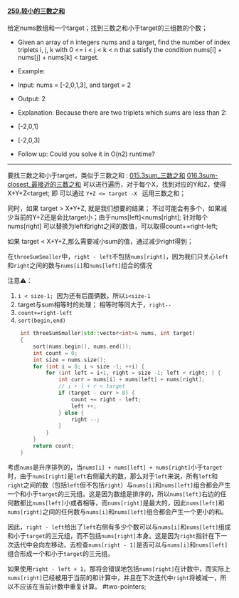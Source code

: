 #### [259.较小的三数之和](https://leetcode.cn/problems/3sum-smaller/)

给定nums数组和一个target；找到三数之和小于target的三组数的个数；

 - Given an array of n integers nums and a target, find the number of index triplets i, j, k with 0 <= i < j < k < n that satisfy the condition nums[i] + nums[j] + nums[k] < target.
 - Example:
 - Input: nums = [-2,0,1,3], and target = 2
 - Output: 2

 - Explanation: Because there are two triplets which sums are less than 2:
 -  [-2,0,1]
 -  [-2,0,3]

 - Follow up: Could you solve it in O(n2) runtime?
---- ----

要找三数之和小于target，类似于三数之和 :
[015.3sum_三数之和](015.3sum_三数之和.md) [016.3sum-closest_最接近的三数之和](016.3sum-closest_最接近的三数之和.md)
可以进行遍历，对于每个X，找到对应的Y和Z，使得X+Y+Z<target;
即 可以通过 `Y+Z <= target -X ` 运用三数之和；

同时，如果 target > X+Y+Z, 就是我们想要的结果；
不过可能会有多个，如果减少当前的Y+Z还是会比target小；由于nums[left]<nums[right];
针对每个nums[right] 可以替换为left和right之间的数值，可以取得count+=right-left;

如果 target < X+Y+Z,那么需要减小sum的值，通过减少right得到；

在`threeSumSmaller`中，`right - left`不包括`nums[right]`，因为我们只关心`left`和`right`之间的数与`nums[i]`和`nums[left]`组合的情况

注意⚠️：
1. `i < size-1;`   因为还有后面俩数，所以`i<size-1`
2. target与sum相等时的处理； 相等时等同大于，`right--`
3. `count+=right-left`
4. `sort(begin,end)`

```cpp
    int threeSumSmaller(std::vector<int>& nums, int target)
    {
        sort(nums.begin(), nums.end());
        int count = 0;
        int size = nums.size();
        for (int i = 0; i < size -1; ++i) {
            for (int left = i+1, right = size -1; left < right; ) {
                int curr = nums[i] + nums[left] + nums[right];
                // i + l + r < target
                if (target - curr > 0) {
                    count += right - left;
                    left ++;
                } else {
                    right --;
                }
            }
        }
        return count;
    }
```

考虑`nums`是升序排列的，当`nums[i] + nums[left] + nums[right]`小于`target`时，由于`nums[right]`是`left`右侧最大的数，那么对于`left`来说，所有`left`和`right`之间的数（包括`left`但不包括`right`）与`nums[i]`和`nums[left]`组合都会产生一个和小于`target`的三元组。这是因为数组是排序的，所以`nums[left]`右边的任何数都比`nums[left]`小或者相等，而`nums[right]`是最大的，因此`nums[left]`和`nums[right]`之间的任何数与`nums[i]`和`nums[left]`组合都会产生一个更小的和。

因此，`right - left`给出了`left`右侧有多少个数可以与`nums[i]`和`nums[left]`组成和小于`target`的三元组，而不包括`nums[right]`本身。这是因为`right`指针在下一次迭代中会向左移动，去检查`nums[right - 1]`是否可以与`nums[i]`和`nums[left]`组合形成一个和小于`target`的三元组。

如果使用`right - left + 1`，那将会错误地包括`nums[right]`在计数中，而实际上`nums[right]`已经被用于当前的和计算中，并且在下次迭代中`right`将被减一，所以不应该在当前计数中重复计算。
#two-pointers;
